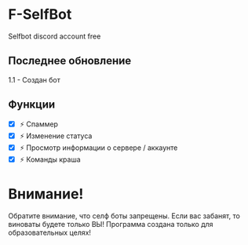 # F-SelfBot
Selfbot discord account free

## Последнее обновление
1.1 - Создан бот 

## Функции

- [x] ⚡ Спаммер
- [x] ⚡ Изменение статуса
- [x] ⚡ Просмотр информации о сервере / аккаунте
- [x] ⚡ Команды краша

# Внимание!
Обратите внимание, что селф боты запрещены. Если вас забанят, то виноваты будете только ВЫ!
Программа создана только для образовательных целях!
